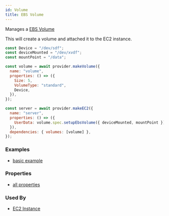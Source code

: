 ```yaml
---
id: Volume
title: EBS Volume
---
```


Manages a [EBS Volume](https://docs.aws.amazon.com/AWSEC2/latest/UserGuide/ebs-volumes.html)

This will create a volume and attached it to the EC2 instance.

```js
const Device = "/dev/sdf";
const deviceMounted = "/dev/xvdf";
const mountPoint = "/data";

const volume = await provider.makeVolume({
  name: "volume",
  properties: () => ({
    Size: 5,
    VolumeType: "standard",
    Device,
  }),
});

const server = await provider.makeEC2({
  name: "server",
  properties: () => ({
    UserData: volume.spec.setupEbsVolume({ deviceMounted, mountPoint }),
  }),
  dependencies: { volumes: [volume] },
});
```

### Examples

- [basic example](https://github.com/grucloud/grucloud/blob/main/examples/aws/volume/iac.js)

### Properties

- [all properties](https://docs.aws.amazon.com/AWSJavaScriptSDK/latest/AWS/EC2.html#createVolume-property)

### Used By

- [EC2 Instance](./EC2)
